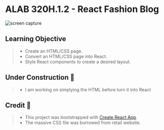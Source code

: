 # ALAB 320H.1.2 - React Fashion Blog

<img alt='screen capture' src="./assets/summerTea.gif"></div>

## Learning Objective
> - Create an HTML/CSS page.
> - Convert an HTML/CSS page into React.
> - Style React components to create a desired layout.

## Under Construction 🚧
> - I am working on simplying the HTML before turn it into React 

## Credit 📑
> - This project was bootstrapped with [Create React App](https://github.com/facebook/create-react-app).
> - The massive CSS file was borrowed from retail website. 
